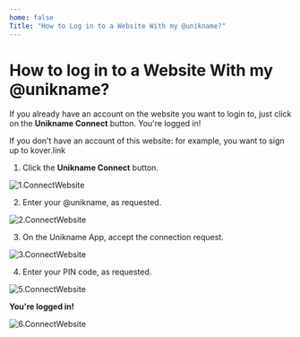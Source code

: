 ```yaml
---
home: false
Title: "How to Log in to a Website With my @unikname?"
---
```


# How to log in to a Website With my @unikname?

If you already have an account on the website you want to login to, just click on the **Unikname Connect** button.
You're logged in!

If you don't have an account of this website: 
for example, you want to sign up to kover.link
1. Click the  **Unikname Connect** button.

![1.ConnectWebsite](./images/1.ConnectWebsite.jpg)

2. Enter your @unikname, as requested.

![2.ConnectWebsite](./images/2.ConnectWebsite.jpg)

3. On the Unikname App, accept the connection request.

![3.ConnectWebsite](./images/3.ConnectWebsite.jpg)

4. Enter your PIN code, as requested. 

![5.ConnectWebsite](./images/5.ConnectWebsite.jpg)

**You're logged in!**

![6.ConnectWebsite](./images/6.ConnectWebsite.jpg)



